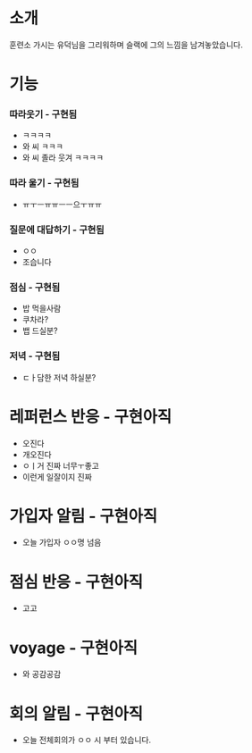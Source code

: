 # 소개
훈련소 가시는 유덕님을 그리워하며 슬랙에 그의 느낌을 남겨놓았습니다.

# 기능

### 따라웃기 - 구현됨
* ㅋㅋㅋㅋ
* 와 씨 ㅋㅋㅋ
* 와 씨 졸라 웃겨 ㅋㅋㅋㅋ


### 따라 울기 - 구현됨
* ㅠㅜㅡㅠㅠㅡㅡ으ㅜㅠㅠ


### 질문에 대답하기 - 구현됨
* ㅇㅇ
* 조습니다


### 점심 - 구현됨
* 밥 먹을사람
* 쿠차라?
* 뱁 드실분?


### 저녁 - 구현됨
* ㄷㅏ담한 저녁 하실분?


# 레퍼런스 반응 - 구현아직
* 오진다
* 개오진다
* ㅇㅣ거 진짜 너무ㅜ좋고
* 이런게 일잘이지 진짜


# 가입자 알림 - 구현아직
* 오늘 가입자 ㅇㅇ명 넘음


# 점심 반응 - 구현아직
* 고고


# voyage - 구현아직
* 와 공감공감


# 회의 알림 - 구현아직
* 오늘 전체회의가 ㅇㅇ 시 부터 있습니다.
